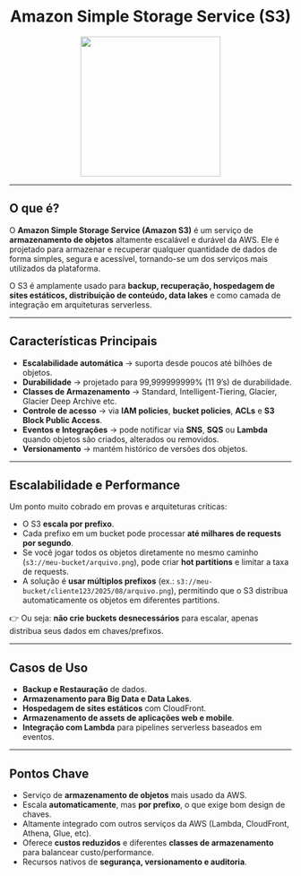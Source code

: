 <h1 align=center> Amazon Simple Storage Service (S3) </h1>

<div align=center>
    <img width=250px src="../../../assets/aws-services/storage/s3.png">
</div>

---

## O que é?

O **Amazon Simple Storage Service (Amazon S3)** é um serviço de **armazenamento de objetos** altamente escalável e durável da AWS.
Ele é projetado para armazenar e recuperar qualquer quantidade de dados de forma simples, segura e acessível, tornando-se um dos serviços mais utilizados da plataforma.

O S3 é amplamente usado para **backup, recuperação, hospedagem de sites estáticos, distribuição de conteúdo, data lakes** e como camada de integração em arquiteturas serverless.

---

## Características Principais

* **Escalabilidade automática** → suporta desde poucos até bilhões de objetos.
* **Durabilidade** → projetado para 99,999999999% (11 9’s) de durabilidade.
* **Classes de Armazenamento** → Standard, Intelligent-Tiering, Glacier, Glacier Deep Archive etc.
* **Controle de acesso** → via **IAM policies**, **bucket policies**, **ACLs** e **S3 Block Public Access**.
* **Eventos e Integrações** → pode notificar via **SNS**, **SQS** ou **Lambda** quando objetos são criados, alterados ou removidos.
* **Versionamento** → mantém histórico de versões dos objetos.

---

## Escalabilidade e Performance

Um ponto muito cobrado em provas e arquiteturas críticas:

* O S3 **escala por prefixo**.
* Cada prefixo em um bucket pode processar **até milhares de requests por segundo**.
* Se você jogar todos os objetos diretamente no mesmo caminho (`s3://meu-bucket/arquivo.png`), pode criar **hot partitions** e limitar a taxa de requests.
* A solução é **usar múltiplos prefixos** (ex.: `s3://meu-bucket/cliente123/2025/08/arquivo.png`), permitindo que o S3 distribua automaticamente os objetos em diferentes partitions.

👉 Ou seja: **não crie buckets desnecessários** para escalar, apenas distribua seus dados em chaves/prefixos.

---

## Casos de Uso

* **Backup e Restauração** de dados.
* **Armazenamento para Big Data e Data Lakes**.
* **Hospedagem de sites estáticos** com CloudFront.
* **Armazenamento de assets de aplicações web e mobile**.
* **Integração com Lambda** para pipelines serverless baseados em eventos.

---

## Pontos Chave

* Serviço de **armazenamento de objetos** mais usado da AWS.
* Escala **automaticamente**, mas **por prefixo**, o que exige bom design de chaves.
* Altamente integrado com outros serviços da AWS (Lambda, CloudFront, Athena, Glue, etc).
* Oferece **custos reduzidos** e diferentes **classes de armazenamento** para balancear custo/performance.
* Recursos nativos de **segurança, versionamento e auditoria**.
